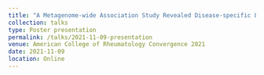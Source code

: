 ```yaml
---
title: "A Metagenome-wide Association Study Revealed Disease-specific Landscape of the Gut Microbiome of Systemic Lupus Erythematosus in Japanese"
collection: talks
type: Poster presentation
permalink: /talks/2021-11-09-presentation
venue: American College of Rheumatology Convergence 2021
date: 2021-11-09
location: Online
---
```

